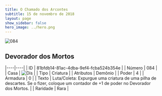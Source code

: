 ```yaml
---
title: O Chamado dos Arcontes
subtitle: 15 de novembro de 2018
layout: page
show_sidebar: false
hero_image: ../hero.png
---
```


![084](https://cdn.keyforgegame.com/media/card_front/pt/341_084_5P9QW3X62X46_pt.png)

## Devorador dos Mortos

|----|----|
| ID | 81bfdb14-81ac-4dba-9ef4-fcba524b354e |
| Número | 084 |
| Casa | ![Dis](https://archonarcana.com/images/thumb/e/e8/Dis.png/22px-Dis.png "Dis") |
| Tipo | Criatura |
| Atributos | Demônio |
| Poder | 4 |
| Armadura | 0 |
| Texto | Luta/Coleta: Expurgue uma criatura de uma pilha de descartes. Se o fizer, coloque um contador de +1 de poder no Devorador dos Mortos. |
| Raridade | Rara |
